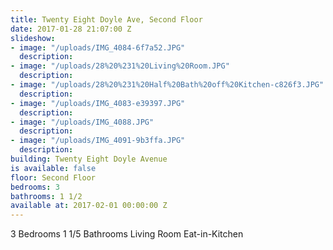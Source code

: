 ```yaml
---
title: Twenty Eight Doyle Ave, Second Floor
date: 2017-01-28 21:07:00 Z
slideshow:
- image: "/uploads/IMG_4084-6f7a52.JPG"
  description:
- image: "/uploads/28%20%231%20Living%20Room.JPG"
  description:
- image: "/uploads/28%20%231%20Half%20Bath%20off%20Kitchen-c826f3.JPG"
  description:
- image: "/uploads/IMG_4083-e39397.JPG"
  description:
- image: "/uploads/IMG_4088.JPG"
  description:
- image: "/uploads/IMG_4091-9b3ffa.JPG"
  description:
building: Twenty Eight Doyle Avenue
is available: false
floor: Second Floor
bedrooms: 3
bathrooms: 1 1/2
available at: 2017-02-01 00:00:00 Z
---
```


3 Bedrooms
1 1/5 Bathrooms
Living Room
Eat-in-Kitchen
